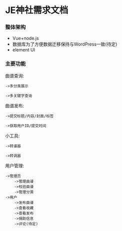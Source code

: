 # JE神社需求文档

### 整体架构

* Vue+node.js
* 数据库为了方便数据迁移保持与WordPress一致(待定)
* element UI

### 主要功能

曲谱查询:
 
	->多分类展示

 	->多关键字查询
 	
 曲谱发布:
 
  	->提交标题/内容/封面/标签
  	
 	->获取用户ID/提交时间
小工具:

	->转谱器
	
	->转调器
用户管理:
	
	->管理员
		->管理曲谱
		->校验曲谱
		->管理分类
	->用户
		->发布曲谱
		->查看收藏
		->查看发布
		->捐助信息
		->评论(待定)